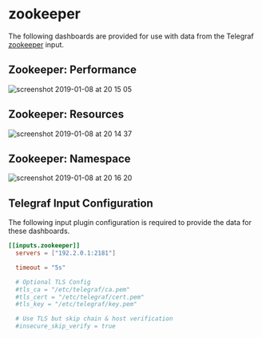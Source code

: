# zookeeper

The following dashboards are provided for use with data from the Telegraf [zookeeper](https://docs.influxdata.com/telegraf/latest/plugins/inputs/#zookeeper) input.

## Zookeeper: Performance

![screenshot 2019-01-08 at 20 15 05](https://user-images.githubusercontent.com/10326954/50853677-31e14080-1383-11e9-8487-0236f9f52de6.png)

## Zookeeper: Resources

![screenshot 2019-01-08 at 20 14 37](https://user-images.githubusercontent.com/10326954/50853676-31e14080-1383-11e9-9717-e2944012cab1.png)

## Zookeeper: Namespace

![screenshot 2019-01-08 at 20 16 20](https://user-images.githubusercontent.com/10326954/50853679-31e14080-1383-11e9-953d-68139ee1aa98.png)

## Telegraf Input Configuration

The following input plugin configuration is required to provide the data for these dashboards.

```toml
[[inputs.zookeeper]]
  servers = ["192.2.0.1:2181"]

  timeout = "5s"

  # Optional TLS Config
  #tls_ca = "/etc/telegraf/ca.pem"
  #tls_cert = "/etc/telegraf/cert.pem"
  #tls_key = "/etc/telegraf/key.pem"

  # Use TLS but skip chain & host verification
  #insecure_skip_verify = true
```
